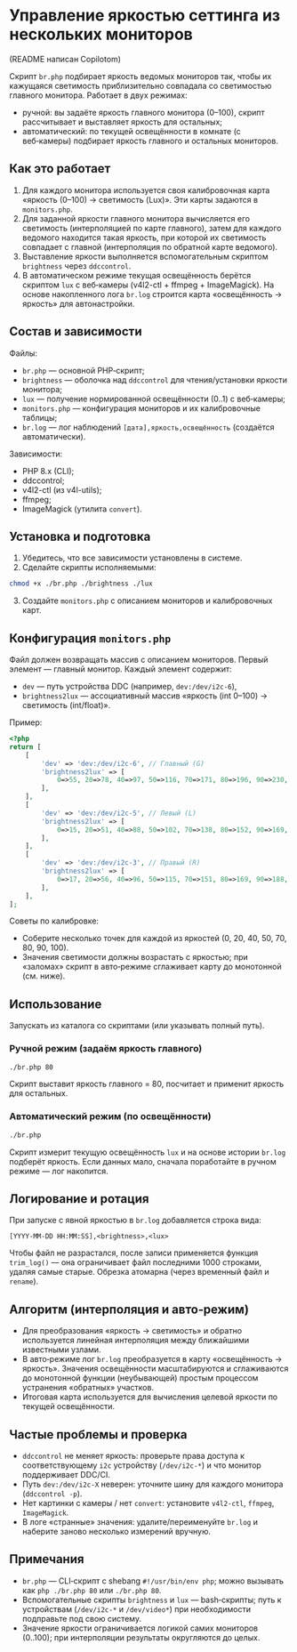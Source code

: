 # Управление яркостью сеттинга из нескольких мониторов
(README написан Copilotom)

Скрипт `br.php` подбирает яркость ведомых мониторов так, чтобы их кажущаяся светимость приблизительно совпадала со светимостью главного монитора. Работает в двух режимах:

- ручной: вы задаёте яркость главного монитора (0–100), скрипт рассчитывает и выставляет яркость для остальных;
- автоматический: по текущей освещённости в комнате (с веб‑камеры) подбирает яркость главного и остальных мониторов.


## Как это работает

1. Для каждого монитора используется своя калибровочная карта «яркость (0–100) → светимость (Lux)». Эти карты задаются в `monitors.php`.
2. Для заданной яркости главного монитора вычисляется его светимость (интерполяцией по карте главного), затем для каждого ведомого находится такая яркость, при которой их светимость совпадает с главной (интерполяция по обратной карте ведомого).
3. Выставление яркости выполняется вспомогательным скриптом `brightness` через `ddccontrol`.
4. В автоматическом режиме текущая освещённость берётся скриптом `lux` с веб‑камеры (v4l2-ctl + ffmpeg + ImageMagick). На основе накопленного лога `br.log` строится карта «освещённость → яркость» для автонастройки.


## Состав и зависимости

Файлы:

- `br.php` — основной PHP‑скрипт;
- `brightness` — оболочка над `ddccontrol` для чтения/установки яркости монитора;
- `lux` — получение нормированной освещённости (0..1) с веб‑камеры;
- `monitors.php` — конфигурация мониторов и их калибровочные таблицы;
- `br.log` — лог наблюдений `[дата],яркость,освещённость` (создаётся автоматически).

Зависимости:

- PHP 8.x (CLI);
- ddccontrol;
- v4l2-ctl (из v4l-utils);
- ffmpeg;
- ImageMagick (утилита `convert`).


## Установка и подготовка

1. Убедитесь, что все зависимости установлены в системе.
2. Сделайте скрипты исполняемыми:

```bash
chmod +x ./br.php ./brightness ./lux
```

3. Создайте `monitors.php` с описанием мониторов и калибровочных карт.


## Конфигурация `monitors.php`

Файл должен возвращать массив с описанием мониторов. Первый элемент — главный монитор. Каждый элемент содержит:

- `dev` — путь устройства DDC (например, `dev:/dev/i2c-6`),
- `brightness2lux` — ассоциативный массив «яркость (int 0–100) → светимость (int/float)».

Пример:

```php
<?php
return [
	[
		'dev' => 'dev:/dev/i2c-6', // Главный (G)
		'brightness2lux' => [
			0=>55, 20=>78, 40=>97, 50=>116, 70=>171, 80=>196, 90=>230, 100=>253,
		],
	],
	[
		'dev' => 'dev:/dev/i2c-5', // Левый (L)
		'brightness2lux' => [
			0=>15, 20=>51, 40=>88, 50=>102, 70=>138, 80=>152, 90=>169, 100=>185,
		],
	],
	[
		'dev' => 'dev:/dev/i2c-3', // Правый (R)
		'brightness2lux' => [
			0=>17, 20=>56, 40=>96, 50=>115, 70=>151, 80=>169, 90=>188, 100=>205,
		],
	],
];
```

Советы по калибровке:

- Соберите несколько точек для каждой из яркостей (0, 20, 40, 50, 70, 80, 90, 100).
- Значения светимости должны возрастать с яркостью; при «заломах» скрипт в авто‑режиме сглаживает карту до монотонной (см. ниже).


## Использование

Запускать из каталога со скриптами (или указывать полный путь).

### Ручной режим (задаём яркость главного)

```bash
./br.php 80
```

Скрипт выставит яркость главного = 80, посчитает и применит яркость для остальных.

### Автоматический режим (по освещённости)

```bash
./br.php
```

Скрипт измерит текущую освещённость `lux` и на основе истории `br.log` подберёт яркость. Если данных мало, сначала поработайте в ручном режиме — лог накопится.


## Логирование и ротация

При запуске с явной яркостью в `br.log` добавляется строка вида:

```
[YYYY-MM-DD HH:MM:SS],<brightness>,<lux>
```

Чтобы файл не разрастался, после записи применяется функция `trim_log()` — она ограничивает файл последними 1000 строками, удаляя самые старые. Обрезка атомарна (через временный файл и `rename`).


## Алгоритм (интерполяция и авто‑режим)

- Для преобразования «яркость → светимость» и обратно используется линейная интерполяция между ближайшими известными узлами.
- В авто‑режиме лог `br.log` преобразуется в карту «освещённость → яркость». Значения освещённости масштабируются и сглаживаются до монотонной функции (неубывающей) простым процессом устранения «обратных» участков.
- Итоговая карта используется для вычисления целевой яркости по текущей освещённости.


## Частые проблемы и проверка

- `ddccontrol` не меняет яркость: проверьте права доступа к соответствующему `i2c` устройству (`/dev/i2c-*`) и что монитор поддерживает DDC/CI.
- Путь `dev:/dev/i2c-X` неверен: уточните шину для каждого монитора (`ddccontrol -p`).
- Нет картинки с камеры / нет `convert`: установите `v4l2-ctl`, `ffmpeg`, `ImageMagick`.
- В логе «странные» значения: удалите/переименуйте `br.log` и наберите заново несколько измерений вручную.


## Примечания

- `br.php` — CLI‑скрипт с shebang `#!/usr/bin/env php`; можно вызывать как `php ./br.php 80` или `./br.php 80`.
- Вспомогательные скрипты `brightness` и `lux` — bash‑скрипты; путь к устройствам (`/dev/i2c-*` и `/dev/video*`) при необходимости подправьте под свою систему.
- Значение яркости ограничивается логикой самих мониторов (0..100); при интерполяции результаты округляются до целых.

